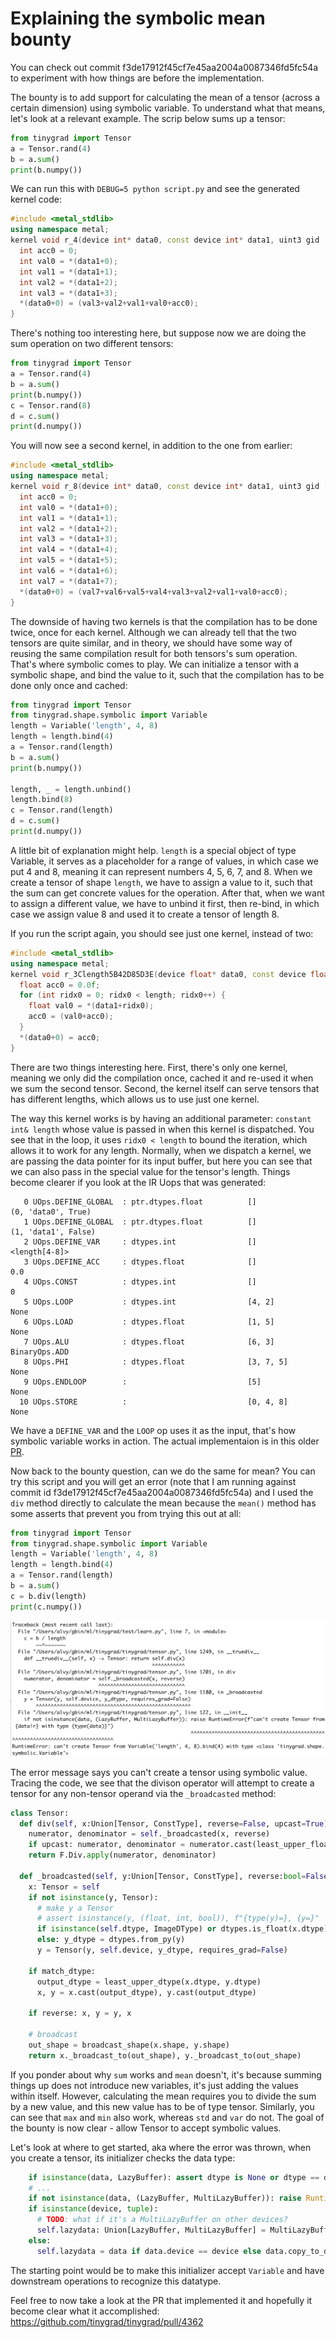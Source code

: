 # Explaining the symbolic mean bounty

You can check out commit f3de17912f45cf7e45aa2004a0087346fd5fc54a
to experiment with how things are before the implementation.

The bounty is to add support for calculating the mean of a tensor (across
a certain dimension) using symbolic variable. To understand what that means,
let's look at a relevant example. The scrip below sums up a tensor:

```python
from tinygrad import Tensor
a = Tensor.rand(4)
b = a.sum()
print(b.numpy())
```

We can run this with `DEBUG=5 python script.py` and see the generated kernel
code:

```c++
#include <metal_stdlib>
using namespace metal;
kernel void r_4(device int* data0, const device int* data1, uint3 gid [[threadgroup_position_in_grid]], uint3 lid [[thread_position_in_threadgroup]]) {
  int acc0 = 0;
  int val0 = *(data1+0);
  int val1 = *(data1+1);
  int val2 = *(data1+2);
  int val3 = *(data1+3);
  *(data0+0) = (val3+val2+val1+val0+acc0);
}
```

There's nothing too interesting here, but suppose now we are doing the sum
operation on two different tensors:

```python
from tinygrad import Tensor
a = Tensor.rand(4)
b = a.sum()
print(b.numpy())
c = Tensor.rand(8)
d = c.sum()
print(d.numpy())
```

You will now see a second kernel, in addition to the one from earlier:

```c++
#include <metal_stdlib>
using namespace metal;
kernel void r_8(device int* data0, const device int* data1, uint3 gid [[threadgroup_position_in_grid]], uint3 lid [[thread_position_in_threadgroup]]) {
  int acc0 = 0;
  int val0 = *(data1+0);
  int val1 = *(data1+1);
  int val2 = *(data1+2);
  int val3 = *(data1+3);
  int val4 = *(data1+4);
  int val5 = *(data1+5);
  int val6 = *(data1+6);
  int val7 = *(data1+7);
  *(data0+0) = (val7+val6+val5+val4+val3+val2+val1+val0+acc0);
}
```

The downside of having two kernels is that the compilation has to be done
twice, once for each kernel. Although we can already tell that the two tensors
are quite similar, and in theory, we should have some way of reusing the same
compilation result for both tensors's sum operation. That's where symbolic 
comes to play. We can initialize a tensor with a symbolic shape, and
bind the value to it, such that the compilation has to be done only once and
cached:

```python
from tinygrad import Tensor
from tinygrad.shape.symbolic import Variable
length = Variable('length', 4, 8)
length = length.bind(4)
a = Tensor.rand(length)
b = a.sum()
print(b.numpy())

length, _ = length.unbind()
length.bind(8)
c = Tensor.rand(length)
d = c.sum()
print(d.numpy())
```

A little bit of explanation might help. `length` is a special object
of type Variable, it serves as a placeholder for a range of values, in which 
case we put 4 and 8, meaning it can represent numbers 4, 5, 6, 7, and 8. When
we create a tensor of shape `length`, we have to assign a value to it, such that
the sum can get concrete values for the operation. After that, when we want to 
assign a different value, we have to unbind it first, then re-bind, in which
case we assign value 8 and used it to create a tensor of length 8.

If you run the script again, you should see just one kernel, instead of two:

```c++
#include <metal_stdlib>
using namespace metal;
kernel void r_3Clength5B42D85D3E(device float* data0, const device float* data1, constant int& length, uint3 gid [[threadgroup_position_in_grid]], uint3 lid [[thread_position_in_threadgroup]]) {
  float acc0 = 0.0f;
  for (int ridx0 = 0; ridx0 < length; ridx0++) {
    float val0 = *(data1+ridx0);
    acc0 = (val0+acc0);
  }
  *(data0+0) = acc0;
}
```

There are two things interesting here. First, there's only one kernel, meaning
we only did the compilation once, cached it and re-used it when we sum the 
second tensor. Second, the kernel itself can serve tensors that has different
lengths, which allows us to use just one kernel.

The way this kernel works is by having an additional parameter: `constant int& length`
whose value is passed in when this kernel is dispatched. You see that in the loop,
it uses  `ridx0 < length` to bound the iteration, which allows it to work for any
length. Normally, when we dispatch a kernel, we are passing the data pointer for 
its input buffer, but here you can see that we can also pass in the special
value for the tensor's length. Things become clearer if you look at the IR Uops
that was generated:

```
   0 UOps.DEFINE_GLOBAL  : ptr.dtypes.float          []                               (0, 'data0', True)
   1 UOps.DEFINE_GLOBAL  : ptr.dtypes.float          []                               (1, 'data1', False)
   2 UOps.DEFINE_VAR     : dtypes.int                []                               <length[4-8]>
   3 UOps.DEFINE_ACC     : dtypes.float              []                               0.0
   4 UOps.CONST          : dtypes.int                []                               0
   5 UOps.LOOP           : dtypes.int                [4, 2]                           None
   6 UOps.LOAD           : dtypes.float              [1, 5]                           None
   7 UOps.ALU            : dtypes.float              [6, 3]                           BinaryOps.ADD
   8 UOps.PHI            : dtypes.float              [3, 7, 5]                        None
   9 UOps.ENDLOOP        :                           [5]                              None
  10 UOps.STORE          :                           [0, 4, 8]                        None
```

We have a `DEFINE_VAR` and the `LOOP` op uses it as the input, that's how
symbolic variable works in action. The actual implementaion is in this
older [PR](https://github.com/tinygrad/tinygrad/pull/1552).

Now back to the bounty question, can we do the same for mean? You can
try this script and you will get an error (note that I am running 
against commit id f3de17912f45cf7e45aa2004a0087346fd5fc54a) and
I used the `div` method directly to calculate the mean
because the `mean()` method has some asserts that prevent you from
trying this out at all:

```python
from tinygrad import Tensor
from tinygrad.shape.symbolic import Variable
length = Variable('length', 4, 8)
length = length.bind(4)
a = Tensor.rand(length)
b = a.sum()
c = b.div(length)
print(c.numpy())
```

<img src="images/img50.png">

The error message says you can't create a tensor using symbolic value. Tracing
the code, we see that the divison operator will attempt to create a tensor
for any non-tensor operand via the `_broadcasted` method:

```python
class Tensor:
  def div(self, x:Union[Tensor, ConstType], reverse=False, upcast=True) -> Tensor:
    numerator, denominator = self._broadcasted(x, reverse)
    if upcast: numerator, denominator = numerator.cast(least_upper_float(numerator.dtype)), denominator.cast(least_upper_float(denominator.dtype))
    return F.Div.apply(numerator, denominator)

  def _broadcasted(self, y:Union[Tensor, ConstType], reverse:bool=False, match_dtype:bool=True) -> Tuple[Tensor, Tensor]:
    x: Tensor = self
    if not isinstance(y, Tensor):
      # make y a Tensor
      # assert isinstance(y, (float, int, bool)), f"{type(y)=}, {y=}"
      if isinstance(self.dtype, ImageDType) or dtypes.is_float(x.dtype) or (dtypes.is_int(x.dtype) and isinstance(y, int)): y_dtype = x.dtype
      else: y_dtype = dtypes.from_py(y)
      y = Tensor(y, self.device, y_dtype, requires_grad=False)

    if match_dtype:
      output_dtype = least_upper_dtype(x.dtype, y.dtype)
      x, y = x.cast(output_dtype), y.cast(output_dtype)

    if reverse: x, y = y, x

    # broadcast
    out_shape = broadcast_shape(x.shape, y.shape)
    return x._broadcast_to(out_shape), y._broadcast_to(out_shape)
```

If you ponder about why `sum` works and `mean` doesn't, it's because summing
things up does not introduce new variables, it's just adding the values
within itself. However, calculating the mean requires you to divide the sum
by a new value, and this new value has to be of type tensor. Similarly, 
you can see that `max` and `min` also work, whereas `std` and `var` do not.
The goal of the bounty is now clear - allow Tensor to accept symbolic values.


Let's look at where to get started, aka where the error was thrown, when you create a 
tensor, its initializer checks the data type:

```python
    if isinstance(data, LazyBuffer): assert dtype is None or dtype == data.dtype, "dtype doesn't match, and casting isn't supported"
    # ...
    if not isinstance(data, (LazyBuffer, MultiLazyBuffer)): raise RuntimeError(f"can't create Tensor from {data!r} with type {type(data)}")
    if isinstance(device, tuple):
      # TODO: what if it's a MultiLazyBuffer on other devices?
      self.lazydata: Union[LazyBuffer, MultiLazyBuffer] = MultiLazyBuffer.from_sharded(data, device, None) if isinstance(data, LazyBuffer) else data
    else:
      self.lazydata = data if data.device == device else data.copy_to_device(device)
```

The starting point would be to make this initializer accept `Variable` and have 
downstream operations to recognize this datatype.

Feel free to now take a look at the PR that implemented it and hopefully
it become clear what it accomplished: https://github.com/tinygrad/tinygrad/pull/4362